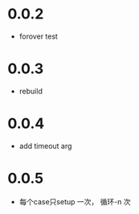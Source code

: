 # 0.0.2
- forover test

# 0.0.3
- rebuild

# 0.0.4
- add timeout arg

# 0.0.5
- 每个case只setup 一次， 循环-n 次
